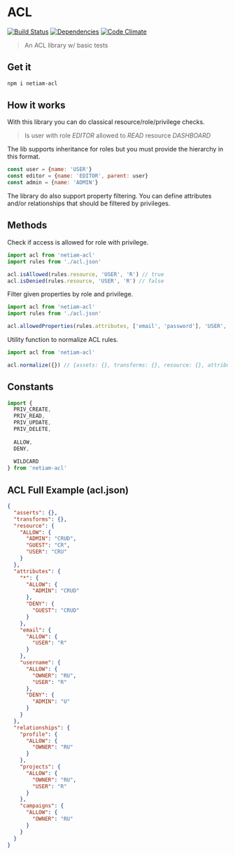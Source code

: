 # ACL

[![Build Status](https://travis-ci.org/netiam/acl.svg)](https://travis-ci.org/netiam/acl)
[![Dependencies](https://david-dm.org/netiam/acl.svg)](https://david-dm.org/netiam/acl)
[![Code Climate](https://codeclimate.com/github/netiam/acl/badges/gpa.svg)](https://codeclimate.com/github/netiam/acl)

> An ACL library w/ basic tests

## Get it

```bash
npm i netiam-acl
```

## How it works

With this library you can do classical resource/role/privilege checks.

> Is user with role *EDITOR* allowed to *READ* resource *DASHBOARD*

The lib supports inheritance for roles but you must provide the hierarchy in
this format.

```js
const user = {name: 'USER'}
const editor = {name: 'EDITOR', parent: user}
const admin = {name: 'ADMIN'}
```

The library do also support property filtering. You can define attributes and/or
relationships that should be filtered by privileges.

## Methods

Check if access is allowed for role with privilege.

```js
import acl from 'netiam-acl'
import rules from './acl.json'

acl.isAllowed(rules.resource, 'USER', 'R') // true
acl.isDenied(rules.resource, 'USER', 'R') // false
```

Filter given properties by role and privilege.

```js
import acl from 'netiam-acl'
import rules from './acl.json'

acl.allowedProperties(rules.attributes, ['email', 'password'], 'USER', 'R') // ['email']
```

Utility function to normalize ACL rules.

```js
import acl from 'netiam-acl'

acl.normalize({}) // {assets: {}, transforms: {}, resource: {}, attributes: {}, relationships: {}}
```

## Constants

```js
import {
  PRIV_CREATE,
  PRIV_READ,
  PRIV_UPDATE,
  PRIV_DELETE,
  
  ALLOW,
  DENY,
  
  WILDCARD
} from 'netiam-acl'
```

## ACL Full Example (acl.json)

```json
{
  "asserts": {},
  "transforms": {},
  "resource": {
    "ALLOW": {
      "ADMIN": "CRUD",
      "GUEST": "CR",
      "USER": "CRU"
    }
  },
  "attributes": {
    "*": {
      "ALLOW": {
        "ADMIN": "CRUD"
      },
      "DENY": {
        "GUEST": "CRUD"
      }
    },
    "email": {
      "ALLOW": {
        "USER": "R"
      }
    },
    "username": {
      "ALLOW": {
        "OWNER": "RU",
        "USER": "R"
      },
      "DENY": {
        "ADMIN": "U"
      }
    }
  },
  "relationships": {
    "profile": {
      "ALLOW": {
        "OWNER": "RU"
      }
    },
    "projects": {
      "ALLOW": {
        "OWNER": "RU",
        "USER": "R"
      }
    },
    "campaigns": {
      "ALLOW": {
        "OWNER": "RU"
      }
    }
  }
}
```
